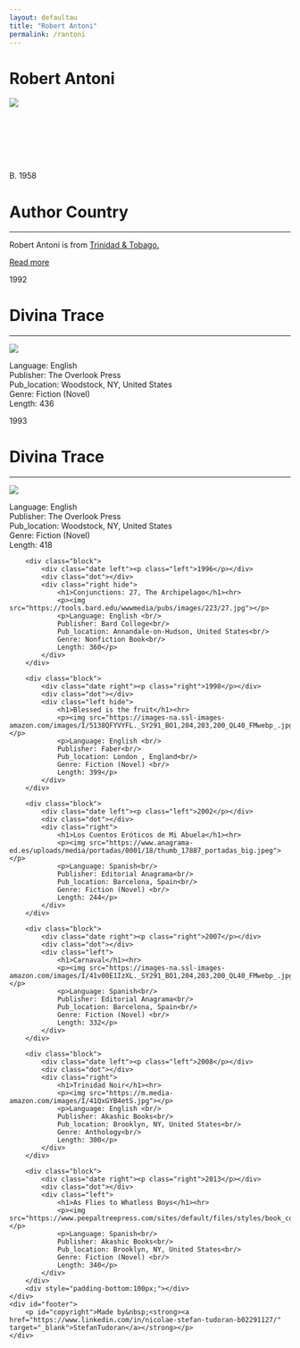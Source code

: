 ```yaml
---
layout: defaultau
title: "Robert Antoni"
permalink: /rantoni
---
```

<!-- partial:index.partial.html -->
<div class="content">
    <h1>Robert Antoni</h1>
    <div class="quote">
        <div><img src="https://www.peepaltreepress.com/sites/default/files/styles/author_large/public/robert%20antoni.jpg" class="logo"></div>
    </div>
    <div class="timeline">
        <div style="padding-bottom:100px;"></div>
        <div class="block">
            <div class="date right"><p class="right">B. 1958</p></div>
            <div class="dot"></div>
            <div class="left first">
            <div class="author_country">
                <h1>Author Country</h1><hr>
          <div class="aclocation">  <p>Robert Antoni is from <a href="http://localhost:4000/3">Trinidad & Tobago.</a></p></div>
              <div class="acreadmore">  <a href="https://en.wikipedia.org/wiki/George_Lamming" target="_blank">Read more</a> </div>
            </div>
            </div>
        </div>
        <div class="block">
            <div class="date left"><p class="left">1992</p></div>
            <div class="dot"></div>
            <div class="right">
                <h1>Divina Trace</h1><hr>
                <p><img src="https://images-na.ssl-images-amazon.com/images/I/81S8S+qcvyL.jpg"></p>
                <p>Language: English <br/>
                Publisher: The Overlook Press<br/>
                Pub_location: Woodstock, NY, United States<br/>
                Genre: Fiction (Novel) <br/>
                Length: 436</p>
            </div>
        </div>
        <div class="block">
            <div class="date right"><p class="right">1993</p></div>
            <div class="dot"></div>
            <div class="left hide">
                <h1>Divina Trace</h1><hr>
                <p><img src="https://images-na.ssl-images-amazon.com/images/I/81S8S+qcvyL.jpg"></p>
                <p>Language: English <br/>
                Publisher: The Overlook Press<br/>
                Pub_location: Woodstock, NY, United States<br/>
                Genre: Fiction (Novel) <br/>
                Length: 418</p>
            </div>
        </div>

        <div class="block">
            <div class="date left"><p class="left">1996</p></div>
            <div class="dot"></div>
            <div class="right hide">
                <h1>Conjunctions: 27, The Archipelago</h1><hr>
                <p><img src="https://tools.bard.edu/wwwmedia/pubs/images/223/27.jpg"></p>
                <p>Language: English <br/>
                Publisher: Bard College<br/>
                Pub_location: Annandale-on-Hudson, United States<br/>
                Genre: Nonfiction Book<br/>
                Length: 360</p>
            </div>
        </div>

        <div class="block">
            <div class="date right"><p class="right">1998</p></div>
            <div class="dot"></div>
            <div class="left hide">
                <h1>Blessed is the fruit</h1><hr>
                <p><img src="https://images-na.ssl-images-amazon.com/images/I/5138QFYVYFL._SY291_BO1,204,203,200_QL40_FMwebp_.jpg"></p>
                <p>Language: English <br/>
                Publisher: Faber<br/>
                Pub_location: London , England<br/>
                Genre: Fiction (Novel) <br/>
                Length: 399</p>
            </div>
        </div>

        <div class="block">
            <div class="date left"><p class="left">2002</p></div>
            <div class="dot"></div>
            <div class="right">
                <h1>Los Cuentos Eróticos de Mi Abuela</h1><hr>
                <p><img src="https://www.anagrama-ed.es/uploads/media/portadas/0001/18/thumb_17887_portadas_big.jpeg"></p>
                <p>Language: Spanish<br/>
                Publisher: Editorial Anagrama<br/>
                Pub_location: Barcelona, Spain<br/>
                Genre: Fiction (Novel) <br/>
                Length: 244</p>
            </div>
        </div>

        <div class="block">
            <div class="date right"><p class="right">2007</p></div>
            <div class="dot"></div>
            <div class="left">
                <h1>Carnaval</h1><hr>
                <p><img src="https://images-na.ssl-images-amazon.com/images/I/41v00E1IzXL._SY291_BO1,204,203,200_QL40_FMwebp_.jpg"></p>
                <p>Language: Spanish<br/>
                Publisher: Editorial Anagrama<br/>
                Pub_location: Barcelona, Spain<br/>
                Genre: Fiction (Novel) <br/>
                Length: 332</p>
            </div>
        </div>

        <div class="block">
            <div class="date left"><p class="left">2008</p></div>
            <div class="dot"></div>
            <div class="right">
                <h1>Trinidad Noir</h1><hr>
                <p><img src="https://m.media-amazon.com/images/I/41QxGYB4etS.jpg"></p>
                <p>Language: English <br/>
                Publisher: Akashic Books<br/>
                Pub_location: Brooklyn, NY, United States<br/>
                Genre: Anthology<br/>
                Length: 300</p>
            </div>
        </div>

        <div class="block">
            <div class="date right"><p class="right">2013</p></div>
            <div class="dot"></div>
            <div class="left">
                <h1>As Flies to Whatless Boys</h1><hr>
                <p><img src="https://www.peepaltreepress.com/sites/default/files/styles/book_cover_large/public/9781845232962.jpg"></p>
                <p>Language: Spanish<br/>
                Publisher: Akashic Books<br/>
                Pub_location: Brooklyn, NY, United States<br/>
                Genre: Fiction (Novel) <br/>
                Length: 340</p>
            </div>
        </div>
        <div style="padding-bottom:100px;"></div>
    </div>
    <div id="footer">
        <p id="copyright">Made by&nbsp;<strong><a href="https://www.linkedin.com/in/nicolae-stefan-tudoran-b02291127/" target="_blank">StefanTudoran</a></strong></p>
    </div>
</div>
<!-- partial -->
  <script src='https://cdnjs.cloudflare.com/ajax/libs/jquery/3.1.1/jquery.min.js'></script><script  src="assets/js/authorscript.js"></script>

